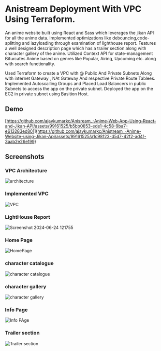 # Anistream Deployment With VPC Using Terraform.

An anime website built using React and Sass which leverages the jikan API for all the anime data.
Implemented optimizations like debouncing,code-splitting and lazyloading through examination of lighthouse report.
            Features a well designed description page which has a trailer section along with character gallery of the anime.
            Utilized Context API for state-management
            Bifurcates Anime based on genres like Popular, Airing, Upcoming etc. along with search functionality.

Used Terraform to create a VPC with @ Public And Private Subnets Along with internet Gateway , NAt Gateway And respective Private Route Tablees.
Implemented Autoscalling Groups and Placed Load Balancers in public Subnets to access the app on the private subnet.
Deployed the app on the EC2 in private subnet using Basition Host.


## Demo

[https://github.com/ajaykumarkc/Anisream_-Anime-Web-App-Using-React-and-Jikan-API/assets/99161525/b5bb0853-ede1-4c58-9ba7-e613283ed801](https://github.com/ajaykumarkc/Anistream_-Anime-Website-using-Jikan-Api/assets/99161525/a1c98123-d5d7-42f2-ad41-3aab2e26e199)



## Screenshots

### VPC Architecture
![architecture](https://github.com/user-attachments/assets/f00d71b8-3e5e-4e68-a5da-b5981249957d)

### Implemented VPC
![VPC](https://github.com/user-attachments/assets/74a21995-a715-4762-abcf-037b211a6ddb)

### LightHouse Report
![Screenshot 2024-06-24 121755](https://github.com/ajaykumarkc/Anistream_-Anime-Website-using-Jikan-Api/assets/99161525/937d4e03-fb1f-429f-b1fb-8d520eff6958)

### Home Page
![HomePage](https://github.com/ajaykumarkc/Anistream_-Anime-Website-using-Jikan-Api/assets/99161525/8e9c8418-1f6f-4788-a178-0e880410a428)

### character catalogue
![character catalogue](https://github.com/ajaykumarkc/Anistream_-Anime-Website-using-Jikan-Api/assets/99161525/807fbc0a-59ea-421a-b041-4bd4556b023f)

### character gallery
![character gallery](https://github.com/ajaykumarkc/Anistream_-Anime-Website-using-Jikan-Api/assets/99161525/3f84b151-e255-4c91-bf4a-76af38593e89)

### Info Page
![Info PAge](https://github.com/ajaykumarkc/Anistream_-Anime-Website-using-Jikan-Api/assets/99161525/9bb390ff-c22e-499f-8fe9-b2e1f6ae6e7e)

### Trailer section
![Trailer section](https://github.com/ajaykumarkc/Anistream_-Anime-Website-using-Jikan-Api/assets/99161525/ec297d08-d5ce-46c5-a3b2-195542d8beb7)






